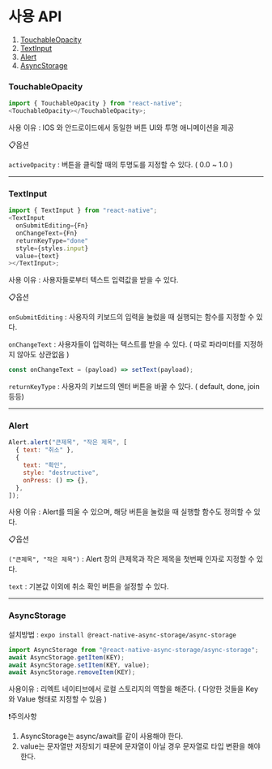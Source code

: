 # 사용 API

1. [TouchableOpacity](#TouchableOpacity)
2. [TextInput](#TextInput)
3. [Alert](#Alert)
4. [AsyncStorage](#AsyncStorage)

### TouchableOpacity

```js
import { TouchableOpacity } from "react-native";
<TouchableOpacity></TouchableOpacity>;
```

사용 이유 : IOS 와 안드로이드에서 동일한 버튼 UI와 투명 애니메이션을 제공

📋옵션

`activeOpacity` : 버튼을 클릭할 때의 투명도를 지정할 수 있다. ( 0.0 ~ 1.0 ) 
***

### TextInput

```js
import { TextInput } from "react-native";
<TextInput
  onSubmitEditing={Fn}
  onChangeText={Fn}
  returnKeyType="done"
  style={styles.input}
  value={text}
></TextInput>;
```

사용 이유 : 사용자들로부터 텍스트 입력값을 받을 수 있다.

📋옵션

`onSubmitEditing` : 사용자의 키보드의 입력을 눌렀을 때 실행되는 함수를 지정할 수 있다.

`onChangeText` : 사용자들이 입력하는 텍스트를 받을 수 있다. ( 따로 파라미터를 지정하지 않아도 상관없음 )

```js
const onChangeText = (payload) => setText(payload);
```

`returnKeyType` : 사용자의 키보드의 엔터 버튼을 바꿀 수 있다. ( default, done, join 등등)
***

### Alert

```js
Alert.alert("큰제목", "작은 제목", [
  { text: "취소" },
  {
    text: "확인",
    style: "destructive",
    onPress: () => {},
  },
]);
```

사용 이유 : Alert를 띄울 수 있으며, 해당 버튼을 눌렀을 때 실행할 함수도 정의할 수 있다.

📋옵션

`("큰제목", "작은 제목")` : Alert 창의 큰제목과 작은 제목을 첫번째 인자로 지정할 수 있다.

`text` : 기본값 이외에 취소 확인 버튼을 설정할 수 있다.

***

### AsyncStorage

설치방법 : `expo install @react-native-async-storage/async-storage`

```js
import AsyncStorage from "@react-native-async-storage/async-storage";
await AsyncStorage.getItem(KEY);
await AsyncStorage.setItem(KEY, value);
await AsyncStorage.removeItem(KEY);
```

사용이유 : 리엑트 네이티브에서 로컬 스토리지의 역할을 해준다. ( 다양한 것들을 Key 와 Value 형태로 지정할 수 있음 )

❗주의사항

1. AsyncStorage는 async/await를 같이 사용해야 한다.
2. value는 문자열만 저장되기 때문에 문자열이 아닐 경우 문자열로 타입 변환을 해야 한다.
